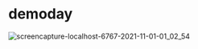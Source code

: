 # demoday

![screencapture-localhost-6767-2021-11-01-01_02_54](https://user-images.githubusercontent.com/88999595/139624194-792d49b2-7fa7-438d-8954-79a77788341c.png)
